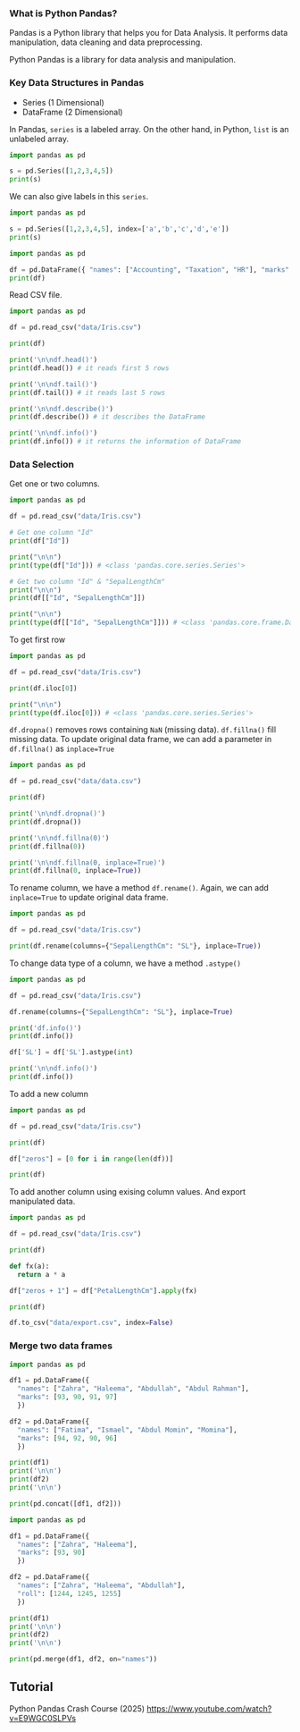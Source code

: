 ### What is Python Pandas?
Pandas is a Python library that helps you for Data Analysis. It performs data manipulation, data cleaning and data preprocessing.


Python Pandas is a library for data analysis and manipulation.


### Key Data Structures in Pandas
- Series (1 Dimensional)
- DataFrame (2 Dimensional)

In Pandas, `series` is a labeled array. On the other hand, in Python, `list` is an unlabeled array.

```python
import pandas as pd

s = pd.Series([1,2,3,4,5])
print(s)
```

We can also give labels in this `series`.

```python
import pandas as pd

s = pd.Series([1,2,3,4,5], index=['a','b','c','d','e'])
print(s)
```


```python
import pandas as pd

df = pd.DataFrame({ "names": ["Accounting", "Taxation", "HR"], "marks": [100, 53, 45] })
print(df)
```

Read CSV file.

```Python
import pandas as pd

df = pd.read_csv("data/Iris.csv")

print(df)

print('\n\ndf.head()')
print(df.head()) # it reads first 5 rows

print('\n\ndf.tail()')
print(df.tail()) # it reads last 5 rows

print('\n\ndf.describe()')
print(df.describe()) # it describes the DataFrame

print('\n\ndf.info()')
print(df.info()) # it returns the information of DataFrame
```

### Data Selection

Get one or two columns.

```python
import pandas as pd

df = pd.read_csv("data/Iris.csv")

# Get one column "Id"
print(df["Id"])

print("\n\n")
print(type(df["Id"])) # <class 'pandas.core.series.Series'>

# Get two column "Id" & "SepalLengthCm"
print("\n\n")
print(df[["Id", "SepalLengthCm"]])

print("\n\n")
print(type(df[["Id", "SepalLengthCm"]])) # <class 'pandas.core.frame.DataFrame'>
```

To get first row

```python
import pandas as pd

df = pd.read_csv("data/Iris.csv")

print(df.iloc[0])

print("\n\n")
print(type(df.iloc[0])) # <class 'pandas.core.series.Series'>
```

`df.dropna()` removes rows containing `NaN` (missing data).
`df.fillna()` fill missing data.
To update original data frame, we can add a parameter in `df.fillna()` as `inplace=True`

```python
import pandas as pd

df = pd.read_csv("data/data.csv")

print(df)

print('\n\ndf.dropna()')
print(df.dropna())

print('\n\ndf.fillna(0)')
print(df.fillna(0))

print('\n\ndf.fillna(0, inplace=True)')
print(df.fillna(0, inplace=True))
```

To rename column, we have a method `df.rename()`. Again, we can add `inplace=True` to update original data frame.

```python
import pandas as pd

df = pd.read_csv("data/Iris.csv")

print(df.rename(columns={"SepalLengthCm": "SL"}, inplace=True))
```

To change data type of a column, we have a method `.astype()`

```python
import pandas as pd

df = pd.read_csv("data/Iris.csv")

df.rename(columns={"SepalLengthCm": "SL"}, inplace=True)

print('df.info()')
print(df.info())

df['SL'] = df['SL'].astype(int)

print('\n\ndf.info()')
print(df.info())
```

To add a new column

```python
import pandas as pd

df = pd.read_csv("data/Iris.csv")

print(df)

df["zeros"] = [0 for i in range(len(df))]

print(df)
```

To add another column using exising column values.
And export manipulated data.

```python
import pandas as pd

df = pd.read_csv("data/Iris.csv")

print(df)

def fx(a):
  return a * a

df["zeros + 1"] = df["PetalLengthCm"].apply(fx)

print(df)

df.to_csv("data/export.csv", index=False)
```

### Merge two data frames

```python
import pandas as pd

df1 = pd.DataFrame({
  "names": ["Zahra", "Haleema", "Abdullah", "Abdul Rahman"],
  "marks": [93, 90, 91, 97]
  })

df2 = pd.DataFrame({
  "names": ["Fatima", "Ismael", "Abdul Momin", "Momina"],
  "marks": [94, 92, 90, 96]
  })

print(df1)
print('\n\n')
print(df2)
print('\n\n')

print(pd.concat([df1, df2]))
```

```python
import pandas as pd

df1 = pd.DataFrame({
  "names": ["Zahra", "Haleema"],
  "marks": [93, 90]
  })

df2 = pd.DataFrame({
  "names": ["Zahra", "Haleema", "Abdullah"],
  "roll": [1244, 1245, 1255]
  })

print(df1)
print('\n\n')
print(df2)
print('\n\n')

print(pd.merge(df1, df2, on="names"))
```

## Tutorial
Python Pandas Crash Course (2025)
https://www.youtube.com/watch?v=E9WGC0SLPVs


